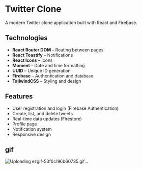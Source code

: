 # Twitter Clone

A modern Twitter clone application built with React and Firebase.

## Technologies

- **React Router DOM** – Routing between pages  
- **React Toastify** – Notifications  
- **React Icons** – Icons  
- **Moment** – Date and time formatting  
- **UUID** – Unique ID generation  
- **Firebase** – Authentication and database  
- **TailwindCSS** – Styling and design  

## Features

- User registration and login (Firebase Authentication)  
- Create, list, and delete tweets  
- Real-time data updates (Firestore)  
- Profile page  
- Notification system  
- Responsive design  

## gif

![Uploading ezgif-53f0c196b60735.gif…]()
